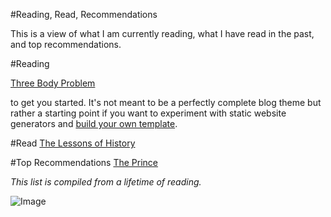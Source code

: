 #Reading, Read, Recommendations

This is a view of what I am currently reading, what I have read in the past, and top recommendations. 

#Reading

[Three Body Problem](https://amzn.to/2Y9ws5A) 

to get you started. It's not meant to be a perfectly complete blog theme but rather a starting point if you want to 
experiment with static website generators and [build your own template](https://ines.io/blog/the-ultimate-guide-static-websites-jekyll).

#Read
[The Lessons of History](https://amzn.to/2H9j8bu) 

#Top Recommendations
[The Prince](https://amzn.to/2Y9ws5A) 

*This list is compiled from a lifetime of reading.*

![Image](https://gallery.mailchimp.com/96050d6198733cfea0f26d4cd/images/60ff21be-ce05-4d5d-83c8-6d8f15ffcdea.jpg)
